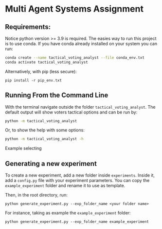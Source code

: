 # Multi Agent Systems Assignment

## Requirements:

Notice python version >= 3.9 is required.
The easies way to run this project is to use conda. If you have conda already installed on your system you can run:
``` bash
conda create --name tactical_voting_analyst --file conda_env.txt
conda activate tactical_voting_analyst
```
Alternatively, with pip (less secure):
```
pip install -r pip_env.txt
```
## Running From the Command Line

With the terminal navigate outside the folder `tactical_voting_analyst`. 
The default output will show voters tactical options and can be run by:

``` bash
python -m tactical_voting_analyst
```
Or, to show the help with some options:
``` bash
python -m tactical_voting_analyst -h
```
Example selecting 

## Generating a new experiment

To create a new experiment, add a new folder inside `experiments`. Inside it, add a `config.py` file with your experiment parameters. You can copy the `example_experiment` folder and rename it to use as template.

Then, in the root directory, run:

```
python generate_experiment.py --exp_folder_name <your folder name>
```

For instance, taking as example the `example_experiment` folder:

```
python generate_experiment.py --exp_folder_name example_experiment
```
